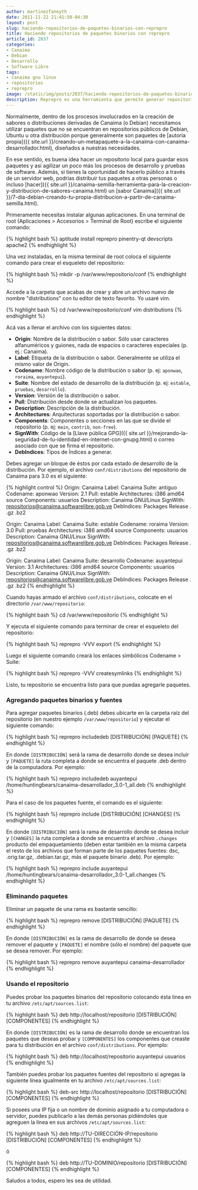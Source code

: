 ```yaml
---
author: martinezfaneyth
date: 2011-11-22 21:41:50-04:30
layout: post
slug: haciendo-repositorios-de-paquetes-binarios-con-reprepro
title: Haciendo repositorios de paquetes binarios con reprepro
article_id: 2037
categories:
- Canaima
- Debian
- Desarrollo
- Software Libre
tags:
- canaima gnu linux
- repositorios
- reprepro
image: /static/img/posts/2037/haciendo-repositorios-de-paquetes-binarios-con-reprepro__1.jpg
description: Reprepro es una herramienta que permite generar repositorios de paquetes de forma local.
---
```


Normalmente, dentro de los procesos involucrados en la creación de sabores o distribuciones derivadas de Canaima (o Debian) necesitamos utilizar paquetes que no se encuentran en repositorios públicos de Debian, Ubuntu u otra distribución porque generalmente son paquetes de [autoría propia]({{ site.url }}/creando-un-metapaquete-a-la-canaima-con-canaima-desarrollador.html), diseñados a nuestras necesidades.

En ese sentido, es buena idea hacer un repositorio local para guardar esos paquetes y así agilizar un poco más los procesos de desarrollo y pruebas de software. Además, si tienes la oportunidad de hacerlo público a través de un servidor web, podrías distribuir tus paquetes a otras personas o incluso [hacer]({{ site.url }}/canaima-semilla-herramienta-para-la-creacion-y-distribucion-de-sabores-canaima.html) un [sabor Canaima]({{ site.url }}/7-dia-debian-creando-tu-propia-distribucion-a-partir-de-canaima-semilla.html).

Primeramente necesitas instalar algunas aplicaciones. En una terminal de root (Aplicaciones > Accesorios > Terminal de Root) escribe el siguiente comando:

{% highlight bash %}
aptitude install reprepro pinentry-qt devscripts apache2
{% endhighlight %}

Una vez instaladas, en la misma terminal de root coloca el siguiente comando para crear el esqueleto del repositorio:

{% highlight bash %}
mkdir -p /var/www/repositorio/conf
{% endhighlight %}

Accede a la carpeta que acabas de crear y abre un archivo nuevo de nombre "distributions" con tu editor de texto favorito. Yo usaré vim.

{% highlight bash %}
cd /var/www/repositorio/conf
vim distributions
{% endhighlight %}

Acá vas a llenar el archivo con los siguientes datos:

* **Origin**: Nombre de la distribución o sabor. Sólo usar caracteres alfanuméricos y guiones, nada de espacios o caracteres especiales (p. ej.: Canaima).
* **Label**: Etiqueta de la distribución o sabor. Generalmente se utiliza el mismo valor de Origin.
* **Codename**: Nombre código de la distribución o sabor (p. ej: `aponwao`, `roraima`, `auyantepui`).
* **Suite**: Nombre del estado de desarrollo de la distribución (p. ej: `estable`, `pruebas`, `desarrollo`).
* **Version**: Versión de la distribución o sabor.
* **Pull**: Distribución desde donde se actualizan los paquetes.
* **Description**: Descripción de la distribución.
* **Architectures**: Arquitecturas soportadas por la distribución o sabor.
* **Components**: Componentes o secciones en las que se divide el repositorio (p. ej: `main`, `contrib`, `non-free`).
* **SignWith**: Código de la [Llave pública GPG]({{ site.url }}/mejorando-la-seguridad-de-tu-identidad-en-internet-con-gnupg.html) o correo asociado con que se firma el repositorio.
* **DebIndices**: Tipos de Índices a generar.

Debes agregar un bloque de éstos por cada estado de desarrollo de la distribución. Por ejemplo, el archivo `conf/distributions` del repositorio de Canaima para 3.0 es el siguiente:

{% highlight control %}
Origin: Canaima
Label: Canaima
Suite: antiguo
Codename: aponwao
Version: 2.1
Pull: estable
Architectures: i386 amd64 source
Components: usuarios
Description: Canaima GNU/Linux
SignWith: repositorios@canaima.softwarelibre.gob.ve
DebIndices: Packages Release . .gz .bz2

Origin: Canaima
Label: Canaima
Suite: estable
Codename: roraima
Version: 3.0
Pull: pruebas
Architectures: i386 amd64 source
Components: usuarios
Description: Canaima GNU/Linux
SignWith: repositorios@canaima.softwarelibre.gob.ve
DebIndices: Packages Release . .gz .bz2

Origin: Canaima
Label: Canaima
Suite: desarrollo
Codename: auyantepui
Version: 3.1
Architectures: i386 amd64 source
Components: usuarios
Description: Canaima GNU/Linux
SignWith: repositorios@canaima.softwarelibre.gob.ve
DebIndices: Packages Release . .gz .bz2
{% endhighlight %}

Cuando hayas armado el archivo `conf/distributions`, colocate en el directorio `/var/www/repositorio`:

{% highlight bash %}
cd /var/www/repositorio
{% endhighlight %}

Y ejecuta el siguiente comando para terminar de crear el esqueleto del repositorio:

{% highlight bash %}
reprepro -VVV export
{% endhighlight %}

Luego el siguiente comando creará los enlaces simbólicos Codename > Suite:

{% highlight bash %}
reprepro -VVV createsymlinks
{% endhighlight %}

Listo, tu repositorio se encuentra listo para que puedas agregarle paquetes.

### Agregando paquetes binarios y fuentes

Para agregar paquetes binarios (.deb) debes ubicarte en la carpeta raíz del repositorio (en nuestro ejemplo `/var/www/repositorio`) y ejecutar el siguiente comando:

{% highlight bash %}
reprepro includedeb [DISTRIBUCIÓN] [PAQUETE]
{% endhighlight %}

En donde `[DISTRIBUCIÓN]` será la rama de desarrollo donde se desea incluir y `[PAQUETE]` la ruta completa a donde se encuentra el paquete .deb dentro de la computadora. Por ejemplo:

{% highlight bash %}
reprepro includedeb auyantepui /home/huntingbears/canaima-desarrollador_3.0-1_all.deb
{% endhighlight %}

Para el caso de los paquetes fuente, el comando es el siguiente:

{% highlight bash %}
reprepro include [DISTRIBUCIÓN] [CHANGES]
{% endhighlight %}

En donde `[DISTRIBUCIÓN]` será la rama de desarrollo donde se desea incluir y `[CHANGES]` la ruta completa a donde se encuentra el archivo `.changes` producto del empaquetamiento (deben estar también en la misma carpeta el resto de los archivos que forman parte de los paquetes fuentes: dsc, .orig.tar.gz, .debian.tar.gz, más el paquete binario .deb). Por ejemplo:

{% highlight bash %}
reprepro include auyantepui /home/huntingbears/canaima-desarrollador_3.0-1_all.changes
{% endhighlight %}

### Eliminando paquetes

Eliminar un paquete de una rama es bastante sencillo:

{% highlight bash %}
reprepro remove [DISTRIBUCIÓN] [PAQUETE]
{% endhighlight %}

En donde `[DISTRIBUCIÓN]` es la rama de desarrollo de donde se desea remover el paquete y `[PAQUETE]` el nombre (sólo el nombre) del paquete que se desea remover. Por ejemplo:

{% highlight bash %}
reprepro remove auyantepui canaima-desarrollador
{% endhighlight %}

### Usando el repositorio

Puedes probar los paquetes binarios del repositorio colocando ésta linea en tu archivo `/etc/apt/sources.list`:

{% highlight bash %}
deb http://localhost/repositorio [DISTRIBUCIÓN] [COMPONENTES]
{% endhighlight %}

En donde `[DISTRIBUCIÓN]` es la rama de desarrollo donde se encuentran los paquetes que deseas probar y `[COMPONENTES]` los componentes que creaste para tu distribución en el archivo `conf/distributions`. Por ejemplo:

{% highlight bash %}
deb http://localhost/repositorio auyantepui usuarios
{% endhighlight %}

También puedes probar los paquetes fuentes del repositorio si agregas la siguiente línea igualmente en tu archivo `/etc/apt/sources.list`:

{% highlight bash %}
deb-src http://localhost/repositorio [DISTRIBUCIÓN] [COMPONENTES]
{% endhighlight %}

Si posees una IP fija o un nombre de dominio asignado a tu computadora o servidor, puedes publicarlo a las demás personas pidiéndoles que agreguen la línea en sus archivos `/etc/apt/sources.list`:

{% highlight bash %}
deb http://TU-DIRECCIÓN-IP/repositorio [DISTRIBUCIÓN] [COMPONENTES]
{% endhighlight %}

ó

{% highlight bash %}
deb http://TU-DOMINIO/repositorio [DISTRIBUCIÓN] [COMPONENTES]
{% endhighlight %}

Saludos a todos, espero les sea de utilidad.
